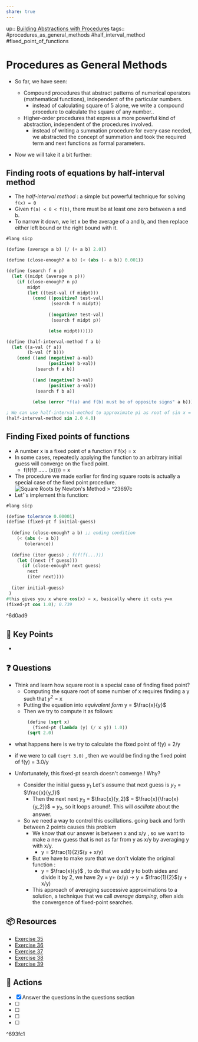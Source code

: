 ```yaml
---
share: true
---
```

up:: [Building Abstractions with Procedures](./Building%20Abstractions%20with%20Procedures.md)
tags:: #procedures_as_general_methods #half_interval_method #fixed_point_of_functions

# Procedures as General Methods
- So far, we have seen:
	- Compound procedures that abstract patterns of numerical operators (mathematical functions), independent of the particular numbers. 
		- instead of calculating square of 5 alone, we write a compound procedure to calculate the square of any number..
	- Higher-order procedures that express a more powerful kind of abstraction, independent of the procedures involved.
		- instead of writing a summation procedure for every case needed, we abstracted the concept of summation and took the required term and next functions as formal parameters.
		
- Now we will take it a bit further:

## Finding roots of equations by half-interval method

- The *half-interval method* : a simple but powerful technique for solving `f(x) = 0`
- Given `f(a) < 0 < f(b)`, there must be at least one zero between a and b.
- To narrow it down, we let x be the average of a and b, and then replace either left bound or the right bound with it.
```Scheme
#lang sicp

(define (average a b) (/ (+ a b) 2.0))

(define (close-enough? a b) (< (abs (- a b)) 0.001))

(define (search f n p)
  (let ((midpt (average n p)))
    (if (close-enough? n p)
        midpt
        (let ((test-val (f midpt)))
          (cond ((positive? test-val)
                 (search f n midpt))
                
                ((negative? test-val)
                 (search f midpt p))

                (else midpt))))))

(define (half-interval-method f a b)
  (let ((a-val (f a))
        (b-val (f b)))
    (cond ((and (negative? a-val)
                (positive? b-val))
           (search f a b))
          
          ((and (negative? b-val)
                (positive? a-val))
           (search f b a))
          
          (else (error "f(a) and f(b) must be of opposite signs" a b)))))

; We can use half-interval-method to approximate pi as root of sin x = 0 
(half-interval-method sin 2.0 4.0)
```

## Finding Fixed points of functions
- A number x is a fixed point of a function if f(x) = x
- In some cases, repeatedly applying the function to an arbitrary initial guess will converge on the fixed point.
	- f(f(f(f ...... (x)))) = x
- The procedure we made earlier for finding square roots is actually a special case of the fixed point procedure.
![Square Roots by Newton's Method > ^23697c](./Square%20Roots%20by%20Newton's%20Method.md#^23697c)
- Let'`s implement this function:
```Scheme
#lang sicp

(define tolerance 0.00001)
(define (fixed-pt f initial-guess)
  
  (define (close-enough? a b) ;; ending condition
    (< (abs (- a b))
       tolerance))
       
  (define (iter guess) ; f(f(f(...)))
    (let ((next (f guess)))
      (if (close-enough? next guess)
        next
        (iter next))))
        
  (iter initial-guess)
 )
#this gives you x where cos(x) = x, basically where it cuts y=x
(fixed-pt cos 1.0); 0.739
```

^6d0ad9

## 🔑 Key Points
- 
## ❓ Questions
- Think and learn how square root is a special case of finding fixed point?
	-  Computing the square root of some number of x requires finding a y such that $y^2$ = x
	- Putting the equation into *equivalent form* y = $\frac{x}{y}$
	- Then we try to compute it as follows:
```Scheme
		(define (sqrt x)
		  (fixed-pt (lambda (y) (/ x y)) 1.0))
		(sqrt 2.0)
```
- what happens here is we try to calculate the fixed point of f(y) = 2/y
- if we were to call `(sqrt 3.0)` , then we would be finding the fixed point of f(y) = 3.0/y

- Unfortunately, this fixed-pt search doesn't converge.! Why?
	-  Consider the initial guess $y_1$ Let's assume that next guess is $y_2$ = $\frac{x}{y_1}$
		- Then the next next $y_3$ = $\frac{x}{y_2}$ = $\frac{x}{\frac{x}{y_2}}$ = $y_2$, so it loops around!. This will *oscillate* about the answer.
	- So we need a way to control this oscillations. going back and forth between 2 points causes this problem
		- We know that our answer is between x and x/y , so we want to make a new guess that is not as far from y as x/y by averaging y with x/y.
			- y  = $\frac{1}{2}$(y + x/y)
		- But we have to make sure that we don't violate the original function :
			- y = $\frac{x}{y}$ , to do that we add y to both sides and divide it by 2, we have 2y = y+ (x/y) -> y  = $\frac{1}{2}$(y + x/y)
		- This approach of averaging successive approximations to a solution, a technique that we call *average damping*, often aids the convergence of fixed-point searches.
## 📦 Resources
- [Exercise 35](SICPE%201.35.md)
- [Exercise 36](SICPE%201.36.md)
- [Exercise 37](SICPE%201.37.md)
- [Exercise 38](SICPE%201.38.md)
- [Exercise 39](SICPE%201.39.md)
## 🎯 Actions
- [x] Answer the questions in the questions section
- [ ] 
- [ ] 
- [ ] 
- [ ] 

^693fc1
